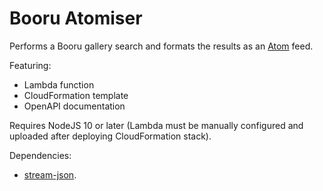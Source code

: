 # Booru Atomiser
Performs a Booru gallery search and formats the results as an [Atom](https://en.wikipedia.org/wiki/Atom_%28Web_standard%29) feed.

Featuring:
- Lambda function
- CloudFormation template
- OpenAPI documentation

Requires NodeJS 10 or later (Lambda must be manually configured and uploaded after deploying CloudFormation stack).

Dependencies:
- [stream-json](https://www.npmjs.com/package/stream-json).
